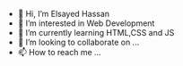 - 👋 Hi, I’m Elsayed Hassan
- 👀 I’m interested in Web Development
- 🌱 I’m currently learning HTML,CSS and JS
- 💞️ I’m looking to collaborate on ...
- 📫 How to reach me ...

<!---
Sayed2210/Sayed2210 is a ✨ special ✨ repository because its `README.md` (this file) appears on your GitHub profile.
You can click the Preview link to take a look at your changes.
--->
